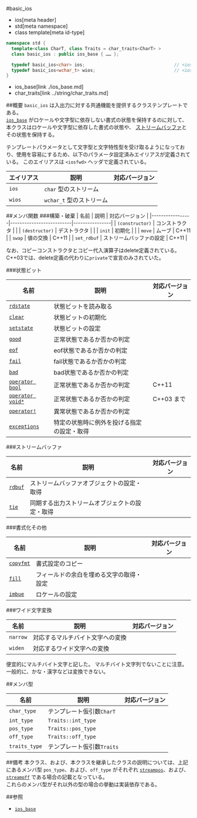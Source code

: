 #basic_ios
* ios[meta header]
* std[meta namespace]
* class template[meta id-type]

```cpp
namespace std {
  template<class CharT, class Traits = char_traits<CharT> >
  class basic_ios : public ios_base { …… };

  typedef basic_ios<char> ios;                                  // <iosfwd> で定義
  typedef basic_ios<wchar_t> wios;                              // <iosfwd> で定義
}
```
* ios_base[link ./ios_base.md]
* char_traits[link ../string/char_traits.md]

##概要
`basic_ios` は入出力に対する共通機能を提供するクラステンプレートである。  
[`ios_base`](ios_base.md) がロケールや文字型に依存しない書式の状態を保持するのに対して、本クラスはロケールや文字型に依存した書式の状態や、 [ストリームバッファ](../streambuf/basic_streambuf.md)とその状態を保持する。

テンプレートパラメータとして文字型と文字特性型を受け取るようになっており、使用を容易にするため、以下のパラメータ設定済みエイリアスが定義されている。
このエイリアスは `<iosfwd>` ヘッダで定義されている。

| エイリアス  | 説明                     | 対応バージョン |
|-------------|--------------------------|----------------|
| `ios`       | `char` 型のストリーム    |                |
| `wios`      | `wchar_t` 型のストリーム |                |

##メンバ関数
###構築・破棄
| 名前            | 説明                     | 対応バージョン |
|-----------------|--------------------------|----------------|
| `(constructor)` | コンストラクタ           |                |
| `(destructor)`  | デストラクタ             |                |
| `init`          | 初期化                   |                |
| `move`          | ムーブ                   | C++11          |
| `swap`          | 値の交換                 | C++11          |
| `set_rdbuf`     | ストリームバッファの設定 | C++11          |

なお、コピーコンストラクタとコピー代入演算子はdelete定義されている。
C++03では、delete定義の代わりに`private`で宣言のみされていた。

###状態ビット

| 名前                                        | 説明                                       | 対応バージョン |
|---------------------------------------------|--------------------------------------------|----------------|
| [`rdstate`](basic_ios/rdstate.md)           | 状態ビットを読み取る                       |                |
| [`clear`](basic_ios/clear.md)               | 状態ビットの初期化                         |                |
| [`setstate`](basic_ios/setstate.md)         | 状態ビットの設定                           |                |
| [`good`](basic_ios/good.md)                 | 正常状態であるか否かの判定                 |                |
| [`eof`](basic_ios/eof.md)                   | eof状態であるか否かの判定                  |                |
| [`fail`](basic_ios/fail.md)                 | fail状態であるか否かの判定                 |                |
| [`bad`](basic_ios/bad.md)                   | bad状態であるか否かの判定                  |                |
| [`operator bool`](basic_ios/op_bool.md)     | 正常状態であるか否かの判定                 | C++11          |
| [`operator void*`](basic_ios/op_voidptr.md) | 正常状態であるか否かの判定                 | C++03 まで     |
| [`operator!`](basic_ios/op_not.md)          | 異常状態であるか否かの判定                 |                |
| [`exceptions`](basic_ios/exceptions.md)     | 特定の状態時に例外を投げる指定の設定・取得 |                |

###ストリームバッファ

| 名前                          | 説明                                           | 対応バージョン |
|-------------------------------|------------------------------------------------|----------------|
| [`rdbuf`](basic_ios/rdbuf.md) | ストリームバッファオブジェクトの設定・取得     |                |
| [`tie`](basic_ios/tie.md)     | 同期する出力ストリームオブジェクトの設定・取得 |                |

###書式化その他

| 名前                              | 説明                                     | 対応バージョン |
|-----------------------------------|------------------------------------------|----------------|
| [`copyfmt`](basic_ios/copyfmt.md) | 書式設定のコピー                         |                |
| [`fill`](basic_ios/fill.md)       | フィールドの余白を埋める文字の取得・設定 |                |
| [`imbue`](basic_ios/imbue.md)     | ロケールの設定                           |                |

###ワイド文字変換

| 名前     | 説明                             | 対応バージョン |
|----------|----------------------------------|----------------|
| `narrow` | 対応するマルチバイト文字への変換 |                |
| `widen`  | 対応するワイド文字への変換       |                |

便宜的にマルチバイト文字と記した。
マルチバイト文字列でないことに注意。
一般的に、かな・漢字などは変換できない。

##メンバ型

| 名前          | 説明                       | 対応バージョン |
|---------------|----------------------------|----------------|
| `char_type`   | テンプレート仮引数`CharT`  |                |
| `int_type`    | `Traits::int_type`         |                |
| `pos_type`    | `Traits::pos_type`         |                |
| `off_type`    | `Traits::off_type`         |                |
| `traits_type` | テンプレート仮引数`Traits` |                |


##備考
本クラス、および、本クラスを継承したクラスの説明については、上記にあるメンバ型 `pos_type`、および、`off_type` がそれぞれ [`streampos`](../iosfwd/type-streampos.md.nolink)、および、[`streamoff`](type-streamoff.md) である場合の記載となっている。  
これらのメンバ型がそれ以外の型の場合の挙動は実装依存である。

##参照
- [`ios_base`](./ios_base.md)
